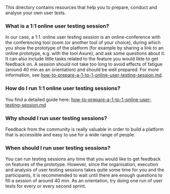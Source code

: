 This directory contains resources that help you to prepare, conduct and analyse your own user tests.

### What is a 1:1 online user testing session? 
In our case, a 1:1. online user testing session is an online-conference with the conferencing tool zoom (or another tool of your choice), during which you show the prototype of the platform (for example by sharing a link to an online prototype, e.g. with the tool Axure), and ask some questions about it. It can also include little tasks related to the feature you would likte to get feedback on. A session should not take too long to avoid effects of fatigue (around 40 min as an orientation) and should be well prepared. For more information, see [how-to-prepare-a-1-to-1-online-user-testing-session.md](how-to-prepare-a-1-to-1-online-user-testing-session.md).

### How do I run 1:1 online user testing sessions?
You find a detailed guide here: [how-to-prepare-a-1-to-1-online-user-testing-session.md](how-to-prepare-a-1-to-1-online-user-testing-session.md)

### Why should I run user testing sessions?
Feedback from the community is really valuable in order to build a platform that is accessible and easy to use for a wide range of people. 

### When should I run user testing sessions?
You can run testing sessions any time that you would like to get feedback on features of the prototype. However, since the organisation, execution and analysis of user testing sessions takes quite some time for you and the participants, it is recommended to wait until there are enough questions to fill a session of around 40 min. As an orientation, try doing one run of user tests for every or every second sprint.

